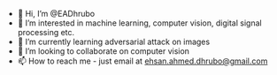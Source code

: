 - 👋 Hi, I’m @EADhrubo
- 👀 I’m interested in machine learning, computer vision, digital signal processing etc.
- 🌱 I’m currently learning adversarial attack on images
- 💞️ I’m looking to collaborate on computer vision
- 📫 How to reach me - just email at ehsan.ahmed.dhrubo@gmail.com

<!---
EADhrubo/EADhrubo is a ✨ special ✨ repository because its `README.md` (this file) appears on your GitHub profile.
You can click the Preview link to take a look at your changes.
--->
